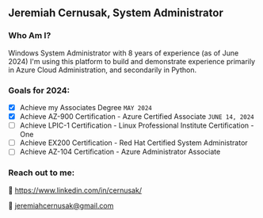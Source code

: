 ## Jeremiah Cernusak, System Administrator


### Who Am I?
Windows System Administrator with 8 years of experience (as of June 2024) I'm using this platform to build and demonstrate experience primarily in Azure Cloud Administration, and  secondarily in Python. 

### Goals for 2024:
- [x] Achieve my Associates Degree `MAY 2024`
- [x] Achieve AZ-900 Certification - Azure Certified Associate `JUNE 14, 2024`
- [ ] Achieve LPIC-1 Certification - Linux Professional Institute Certification - One
- [ ] Achieve EX200 Certification - Red Hat Certified System Administrator
- [ ] Achieve AZ-104 Certification - Azure Administrator Associate 

### 















### Reach out to me:

💼 https://www.linkedin.com/in/cernusak/

📧 jeremiahcernusak@gmail.com
